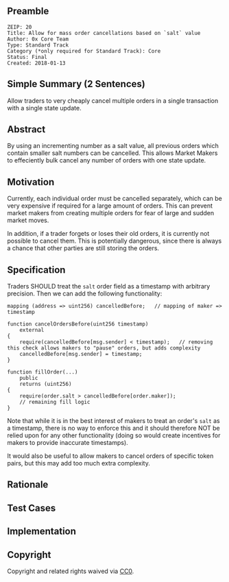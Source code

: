 ## Preamble

    ZEIP: 20
    Title: Allow for mass order cancellations based on `salt` value
    Author: 0x Core Team
    Type: Standard Track
    Category (*only required for Standard Track): Core
    Status: Final
    Created: 2018-01-13

## Simple Summary (2 Sentences)

Allow traders to very cheaply cancel multiple orders in a single transaction with a single state update.

## Abstract

By using an incrementing number as a salt value, all previous orders which contain smaller salt numbers can be cancelled. This allows Market Makers to effeciently bulk cancel any number of orders with one state update.

## Motivation

Currently, each individual order must be cancelled separately, which can be very expensive if required for a large amount of orders. This can prevent market makers from creating multiple orders for fear of large and sudden market moves.

In addition, if a trader forgets or loses their old orders, it is currently not possible to cancel them. This is potentially dangerous, since there is always a chance that other parties are still storing the orders.

## Specification

Traders SHOULD treat the `salt` order field as a timestamp with arbitrary precision. Then we can add the following functionality:

```
mapping (address => uint256) cancelledBefore;   // mapping of maker => timestamp

function cancelOrdersBefore(uint256 timestamp)
    external
{
    require(cancelledBefore[msg.sender] < timestamp);   // removing this check allows makers to "pause" orders, but adds complexity
    cancelledBefore[msg.sender] = timestamp;
}

function fillOrder(...)
    public
    returns (uint256)
{
    require(order.salt > cancelledBefore[order.maker]);
    // remaining fill logic
}
```

Note that while it is in the best interest of makers to treat an order's `salt` as a timestamp, there is no way to enforce this and it should therefore NOT be relied upon for any other functionality (doing so would create incentives for makers to provide inaccurate timestamps).

It would also be useful to allow makers to cancel orders of specific token pairs, but this may add too much extra complexity.

## Rationale

## Test Cases

## Implementation

## Copyright

Copyright and related rights waived via [CC0](https://creativecommons.org/publicdomain/zero/1.0/).
